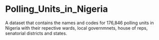# Polling_Units_in_Nigeria
A dataset that contains the names and codes for 176,846 polling units in Nigeria with their repective wards, local governmnets, house of reps, senatorial districts and states.

